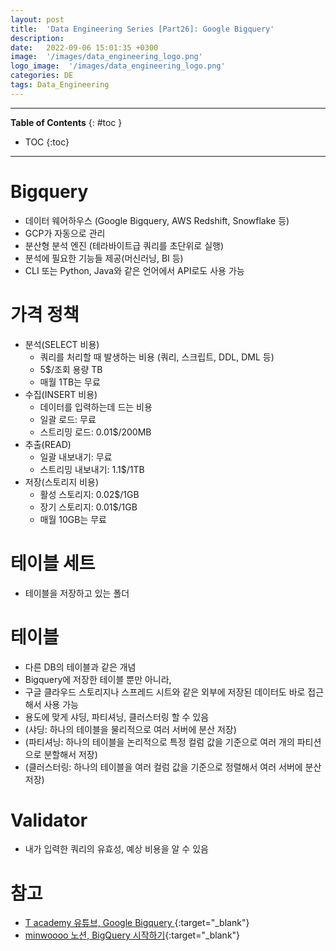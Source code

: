 ```yaml
---
layout: post
title:  'Data Engineering Series [Part26]: Google Bigquery'
description: 
date:   2022-09-06 15:01:35 +0300
image:  '/images/data_engineering_logo.png'
logo_image:  '/images/data_engineering_logo.png'
categories: DE
tags: Data_Engineering
---
```

---

**Table of Contents**
{: #toc }
*  TOC
{:toc}

---

# Bigquery

- 데이터 웨어하우스 (Google Bigquery, AWS Redshift, Snowflake 등)
- GCP가 자동으로 관리
- 분산형 분석 엔진 (테라바이트급 쿼리를 초단위로 실행)
- 분석에 필요한 기능들 제공(머신러닝, BI 등)
- CLI 또는 Python, Java와 같은 언어에서 API로도 사용 가능

# 가격 정책

- 분석(SELECT 비용)
  - 쿼리를 처리할 때 발생하는 비용 (쿼리, 스크립트, DDL, DML 등)
  - 5$/조회 용량 TB
  - 매월 1TB는 무료
- 수집(INSERT 비용)
  - 데이터를 입력하는데 드는 비용
  - 일괄 로드: 무료
  - 스트리밍 로드: 0.01$/200MB
- 추출(READ)
  - 일괄 내보내기: 무료
  - 스트리밍 내보내기: 1.1$/1TB
- 저장(스토리지 비용)
  - 활성 스토리지: 0.02$/1GB
  - 장기 스토리지: 0.01$/1GB
  - 매월 10GB는 무료

# 테이블 세트

- 테이블을 저장하고 있는 폴더

# 테이블

- 다른 DB의 테이블과 같은 개념
- Bigquery에 저장한 테이블 뿐만 아니라, 
- 구글 클라우드 스토리지나 스프레드 시트와 같은 외부에 저장된 데이터도 바로 접근해서 사용 가능
- 용도에 맞게 샤딩, 파티셔닝, 클러스터링 할 수 있음
- (샤딩: 하나의 테이블을 물리적으로 여러 서버에 분산 저장)
- (파티셔닝: 하나의 테이블을 논리적으로 특정 컬럼 값을 기준으로 여러 개의 파티션으로 분할해서 저장)
- (클러스터링: 하나의 테이블을 여러 컬럼 값을 기준으로 정렬해서 여러 서버에 분산 저장)

# Validator

- 내가 입력한 쿼리의 유효성, 예상 비용을 알 수 있음









# 참고

- [T academy 유튜브, Google Bigquery ](https://www.youtube.com/watch?v=MILy4dzSGk4&list=PLghTMrY7fIM5fupKwEHQxw9ihqQAXeo3-){:target="_blank"}
- [minwoooo 노션, BigQuery 시작하기](https://minwoooo.notion.site/BigQuery-2a4012d6cb2a466fa71c0345da7898d4#8b6c70978dbc4b81b97affa3afe9844d){:target="_blank"}